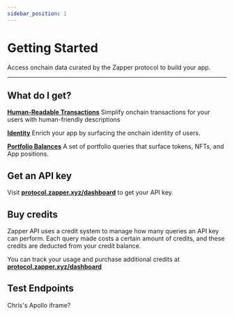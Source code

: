```yaml
---
sidebar_position: 1
---
```



# Getting Started


Access onchain data curated by the Zapper protocol to build your app. 

---

## What do I get?

**[Human-Readable Transactions](/docs/api-intro/Human-Readable%20Transactions)**
Simplify onchain transactions for your users with human-friendly descriptions

**[Identity](/docs/api-intro/Onchain%20Identity)**
Enrich your app by surfacing the onchain identity of users.

**[Portfolio Balances](/docs/api-intro/Token%20Balances)**
A set of portfolio queries that surface tokens, NFTs, and App positions.


## Get an API key

Visit **[protocol.zapper.xyz/dashboard]((https://protocol.zapper.xyz/dashboard))** to get your API key.

## Buy credits

Zapper API uses a credit system to manage how many queries an API key can perform. Each query made costs a certain amount of credits, and these credits are deducted from your credit balance.

You can track your usage and purchase additional credits at **[protocol.zapper.xyz/dashboard]((https://protocol.zapper.xyz/dashboard))**


## Test Endpoints

Chris's Apollo iframe?
